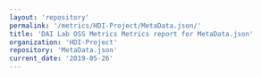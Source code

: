 ```yaml
---
layout: 'repository'
permalink: '/metrics/HDI-Project/MetaData.json/'
title: 'DAI Lab OSS Metrics Metrics report for MetaData.json'
organization: 'HDI-Project'
repository: 'MetaData.json'
current_date: '2019-05-26'
---
```

